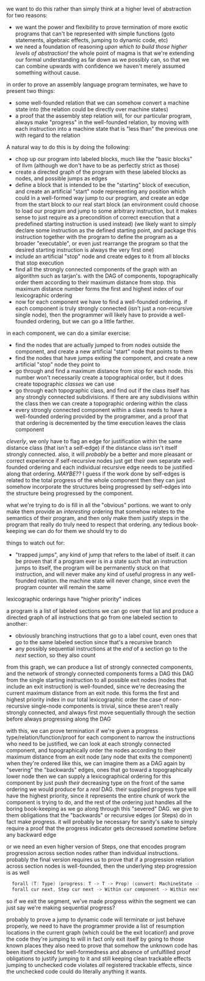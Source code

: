 we want to do this rather than simply think at a higher level of abstraction for two reasons:

- we want the power and flexibility to prove termination of more exotic programs that can't be represented with simple functions (goto statements, algebraic effects, jumping to dynamic code, etc)
- we need a foundation of reasoning *upon which to build those higher levels of abstraction!* the whole point of magma is that we're extending our formal understanding as far down as we possibly can, so that we can combine upwards with confidence we haven't merely assumed something without cause.



in order to prove an assembly language program terminates, we have to present two things:

- some well-founded relation that we can somehow convert a machine state into (the relation could be directly over machine states)
- a proof that the assembly step relation will, for our particular program, always make "progress" in the well-founded relation, by moving with each instruction into a machine state that is "less than" the previous one with regard to the relation

A natural way to do this is by doing the following:

- chop up our program into labeled blocks, much like the "basic blocks" of llvm (although we don't have to be as perfectly strict as those)
- create a directed graph of the program with these labeled blocks as nodes, and possible jumps as edges
- define a block that is intended to be the "starting" block of execution, and create an artificial "start" node representing any position which could in a well-formed way jump to our program, and create an edge from the start block to our real start block (an environment could choose to load our program and jump to some arbitrary instruction, but it makes sense to just require as a precondition of correct execution that a predefined starting instruction is used instead) (we likely want to simply declare some instruction as the defined starting point, and package this instruction together with the program to define the program as a broader "executable", or even just rearrange the program so that the desired starting instruction is always the very first one)
- include an artificial "stop" node and create edges to it from all blocks that stop execution
- find all the strongly connected components of the graph with an algorithm such as tarjan's. with the DAG of components, topographically order them according to their maximum distance from stop. this maximum distance number forms the first and highest index of our lexicographic ordering
- now for each component we have to find a well-founded ordering. if each component is truly strongly connected (isn't just a non-recursive single node), then the programmer will likely have to provide a well-founded ordering, but we can go a little farther.

in each component, we can do a similar exercise:

- find the nodes that are actually jumped to from nodes outside the component, and create a new artificial "start" node that points to them
- find the nodes that have jumps exiting the component, and create a new artificial "stop" node they point to
- go through and find a maximum distance from stop for each node. this number won't necessarily create a topographical order, but it does create topographic *classes* we can use
- go through each topographic class, and find out if the class itself has any strongly connected subdivisions. if there are any subdivisions within the class then we can create a topographic ordering within the class
- every strongly connected component within a class needs to have a well-founded ordering provided by the programmer, and a proof that that ordering is decremented by the time execution leaves the class component

*cleverly*, we only have to flag an edge for justification within the same distance class (that isn't a self-edge) if the distance class isn't itself strongly connected.
also, it will *probably* be a better and more pleasant or correct experience if self-recursive nodes just get their own separate well-founded ordering and each individual recursive edge needs to be justified along that ordering. *MAYBE??* I guess if the work done by self-edges is related to the total progress of the whole component then they can just somehow incorporate the structures being progressed by self-edges into the structure being progressed by the component.


what we're trying to do is fill in all the "obvious" portions. we want to only make them provide an *interesting* ordering that somehow relates to the semantics of their program, and then only make them justify steps in the program that really do truly need to respect that ordering. any tedious book-keeping we can do for them we should try to do


things to watch out for:

- "trapped jumps", any kind of jump that refers to the label of itself. it can be proven that if a program ever is in a state such that an instruction jumps to itself, the program will be permanently stuck on that instruction, and will never make any kind of useful progress in any well-founded relation. the machine state will never change, since even the program counter will remain the same








lexicographic orderings have "higher priority" indices

a program is a list of labeled sections
we can go over that list and produce a directed graph of all instructions that go from one labeled section to another:
- obviously branching instructions that go to a label count, even ones that go to the same labeled section since that's a recursive branch
- any possibly sequential instructions at the *end* of a section go to the *next* section, so they also count

from this graph, we can produce a list of strongly connected components, and the network of strongly connected components forms a DAG
this DAG from the single starting instruction to all possible exit nodes (nodes that include an exit instruction) is well-founded, since we're decreasing the current maximum distance from an exit node. this forms the first and highest priority index in our total lexicographic order
the case of non-recursive single-node components is trivial, since these aren't really strongly connected, and always first move sequentially through the section before always progressing along the DAG

with this, we can prove termination if we're given a progress type/relation/function/proof for each component
to narrow the instructions who need to be justified, we can look at each strongly connected component, and topographically order the nodes according to their maximum distance from an exit node (any node that exits the component)
when they're ordered like this, we can imagine them as a DAG again by "severing" the "backwards" edges, ones that go toward a topographically lower node
then we can supply a lexicographical ordering for this component by just push *their* decreasing type on the front of the same ordering we would produce for a *real* DAG. their supplied progress type will have the highest priority, since it represents the entire chunk of work the component is trying to do, and the rest of the ordering just handles all the boring book-keeping as we go along through this "severed" DAG.
we give to them obligations that the "backwards" or recursive edges (or Steps) do in fact make progress.
it will probably be necessary for sanity's sake to simply require a proof that the progress indicator gets decreased *sometime* before any backward edge

or we need an even higher version of Steps, one that encodes program progression across section nodes rather than individual instructions. probably the final version requires us to prove that if a progression relation across section nodes is well-founded, then the underlying step progression is as well

```v
  forall (T: Type) (progress: T -> T -> Prop) (convert: MachineState -> T), well_founded progress
  forall cur next, Step cur next -> Within cur component -> Within next component -> progress (convert next) (convert cur)
```

so if we exit the segment, we've made progress
within the segment we can just say we're making sequential progress?




probably to prove a jump to dynamic code will terminate or just behave properly, we need to have the programmer provide a list of resumption locations in the current graph (which could be the exit location!) and prove the code they're jumping to will in fact only exit itself by going to those known places
they also need to prove that somehow the unknown code has been itself checked for well-formedness and absence of unfulfilled proof obligations to justify jumping to it and still keeping clean trackable effects
jumping to unchecked code violates *all* registered trackable effects, since the unchecked code could do literally anything it wants.
